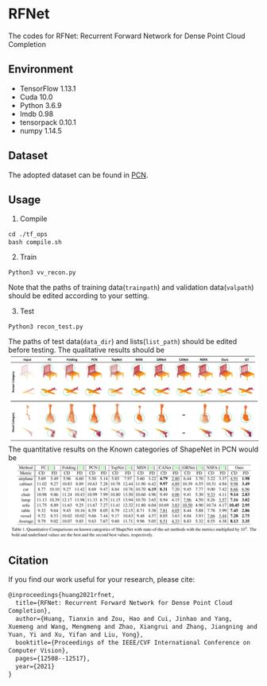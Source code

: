 # RFNet
The codes for RFNet: Recurrent Forward Network for Dense Point Cloud Completion

## Environment
* TensorFlow 1.13.1
* Cuda 10.0
* Python 3.6.9
* lmdb 0.98  
* tensorpack 0.10.1
* numpy 1.14.5

## Dataset
The adopted dataset can be found in [PCN](https://github.com/wentaoyuan/pcn).

## Usage

1. Compile

```
cd ./tf_ops
bash compile.sh
```

2. Train

```
Python3 vv_recon.py
```
Note that the paths of training data(`trainpath`) and validation data(`valpath`) should be edited according to your setting.

3. Test

```
Python3 recon_test.py
```
The paths of test data(`data_dir`) and lists(`list_path`) should be edited before testing.
The qualitative results should be 
![image](https://github.com/Tianxinhuang/RFNet/blob/master/quali.png)
The quantitative results on the Known categories of ShapeNet in PCN would be
![image](https://github.com/Tianxinhuang/RFNet/blob/master/quan.png)

## Citation
If you find our work useful for your research, please cite:
```
@inproceedings{huang2021rfnet,
  title={RFNet: Recurrent Forward Network for Dense Point Cloud Completion},
  author={Huang, Tianxin and Zou, Hao and Cui, Jinhao and Yang, Xuemeng and Wang, Mengmeng and Zhao, Xiangrui and Zhang, Jiangning and Yuan, Yi and Xu, Yifan and Liu, Yong},
  booktitle={Proceedings of the IEEE/CVF International Conference on Computer Vision},
  pages={12508--12517},
  year={2021}
}
```
